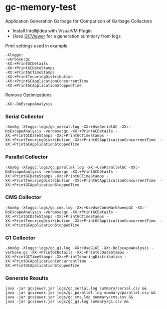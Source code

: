 # gc-memory-test

Application Generation Garbage for Comparison of Garbage Collectors

- Install IntellijIdea with VisualVM Plugin
- Uses [GCViewer](https://github.com/chewiebug/GCViewer) for a generation summary from logs

Print settings used in example

```
-Xloggc:
-verbose:gc
-XX:+PrintGCDetails
-XX:+PrintGCDateStamps
-XX:+PrintGCTimeStamps
-XX:+PrintTenuringDistribution
-XX:+PrintGCApplicationConcurrentTime 
-XX:+PrintGCApplicationStoppedTime
```

Remove Optimizations

```
-XX:-DoEscapeAnalysis
```

### Serial Collector
```
-Xmx6g -Xloggc:logs/gc_serial.log -XX:+UseSerialGC -XX:-DoEscapeAnalysis -verbose:gc -XX:+PrintGCDetails -XX:+PrintGCDateStamps -XX:+PrintGCTimeStamps -XX:+PrintTenuringDistribution -XX:+PrintGCApplicationConcurrentTime  -XX:+PrintGCApplicationStoppedTime
```

### Parallel Collector
```
-Xmx6g -Xloggc:logs/gc_parallel.log -XX:+UseParallelGC -XX:-DoEscapeAnalysis -verbose:gc -XX:+PrintGCDetails -XX:+PrintGCDateStamps -XX:+PrintGCTimeStamps -XX:+PrintTenuringDistribution -XX:+PrintGCApplicationConcurrentTime  -XX:+PrintGCApplicationStoppedTime
```

### CMS Collector
```
-Xmx6g -Xloggc:logs/gc_cms.log -XX:+UseUseConcMarkSweepGC -XX:-DoEscapeAnalysis -verbose:gc -XX:+PrintGCDetails -XX:+PrintGCDateStamps -XX:+PrintGCTimeStamps -XX:+PrintTenuringDistribution -XX:+PrintGCApplicationConcurrentTime  -XX:+PrintGCApplicationStoppedTime
```

### G1 Collector
```
-Xmx6g -Xloggc:logs/gc_g1.log -XX:+UseG1GC -XX:-DoEscapeAnalysis -verbose:gc -XX:+PrintGCDetails -XX:+PrintGCDateStamps -XX:+PrintGCTimeStamps -XX:+PrintTenuringDistribution -XX:+PrintGCApplicationConcurrentTime  -XX:+PrintGCApplicationStoppedTime
```

### Generate Results

```
java -jar gcviewer.jar logs/gc_serial.log summary/serial.csv &&
java -jar gcviewer.jar logs/gc_parallel.log summary/parallel.csv &&
java -jar gcviewer.jar logs/gc_cms.log summary/cms.csv &&
java -jar gcviewer.jar logs/gc_g1.log summary/g1.csv &&
```